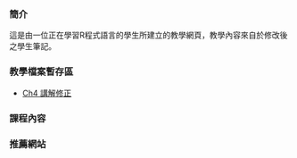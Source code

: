 ### 簡介
這是由一位正在學習R程式語言的學生所建立的教學網頁，教學內容來自於修改後之學生筆記。

### 教學檔案暫存區

- [Ch4 講解修正](https://hank830214.github.io/r_prg_web/ch4_adjust)

### 課程內容

### 推薦網站
